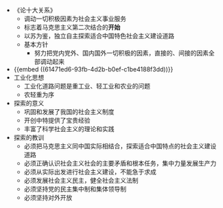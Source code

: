 - 《论十大关系》
	- 调动一切积极因素为社会主义事业服务
	- 标志着马克思主义第二次结合的**开始**
	- 以苏为鉴，独立自主探索适合中国特色社会主义建设道路
	- 基本方针
		- 努力把党内党外、国内国外一切积极的因素，直接的、间接的因素全部调动起来
- {{embed ((61471ed6-93fb-4d2b-b0ef-c1be4188f3dd))}}
- 工业化思想
	- 工业化道路问题是重工业、轻工业和农业的问题
	- 农轻重为序
- 探索的意义
	- 巩固和发展了我国的社会主义制度
	- 开创中特提供了宝贵经验
	- 丰富了科学社会主义的理论和实践
- 探索的教训
	- 必须把马克思主义同中国实际相结合，探索适合中国特点的社会主义建设道路
	- 必须正确认识社会主义社会的主要矛盾和根本任务，集中力量发展生产力
	- 必须从实际出发进行社会主义建设，不能急于求成
	- 必须发展社会主义民主，健全社会主义法制
	- 必须坚持党的民主集中制和集体领导制
	- 必须坚持对外开放